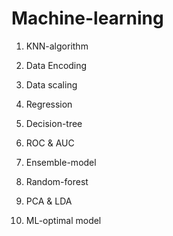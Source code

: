 # Machine-learning

1. KNN-algorithm

2. Data Encoding

3. Data scaling

4. Regression

5. Decision-tree

6. ROC & AUC 

7. Ensemble-model

8. Random-forest

9. PCA & LDA

10. ML-optimal model
